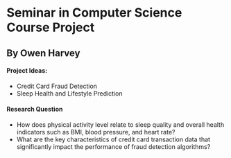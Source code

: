 # Seminar in Computer Science Course Project
## By Owen Harvey

#### Project Ideas:
- Credit Card Fraud Detection
- Sleep Health and Lifestyle Prediction

#### Research Question
- How does physical activity level relate to sleep quality and overall health indicators such as BMI, blood pressure, and heart rate?
- What are the key characteristics of credit card transaction data that significantly impact the performance of fraud detection algorithms?
